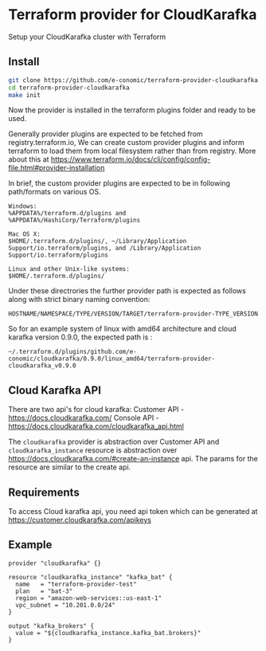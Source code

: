 # Terraform provider for CloudKarafka

Setup your CloudKarafka cluster with Terraform

## Install

```sh
git clone https://github.com/e-conomic/terraform-provider-cloudkarafka
cd terraform-provider-cloudkarafka
make init
```

Now the provider is installed in the terraform plugins folder and ready to be used.


Generally provider plugins are expected to be fetched from registry.terraform.io, We can create custom provider plugins and inform terraform to load them from local filesystem rather than from registry. More about this at https://www.terraform.io/docs/cli/config/config-file.html#provider-installation

In brief, the custom provider plugins are expected to be in following path/formats on various OS.
```
Windows:
%APPDATA%/terraform.d/plugins and %APPDATA%/HashiCorp/Terraform/plugins

Mac OS X: 
$HOME/.terraform.d/plugins/, ~/Library/Application Support/io.terraform/plugins, and /Library/Application Support/io.terraform/plugins

Linux and other Unix-like systems:
$HOME/.terraform.d/plugins/
```

Under these directrories the further provider path is expected as follows along with strict binary naming convention:
```
HOSTNAME/NAMESPACE/TYPE/VERSION/TARGET/terraform-provider-TYPE_VERSION
```

So for an example system of linux with amd64 architecture and cloud karafka version 0.9.0, the expected path is :
```
~/.terraform.d/plugins/github.com/e-conomic/cloudkarafka/0.9.0/linux_amd64/terraform-provider-cloudkarafka_v0.9.0
```

## Cloud Karafka API

There are two api's for cloud karafka:
Customer API - https://docs.cloudkarafka.com/
Console API - https://docs.cloudkarafka.com/cloudkarafka_api.html


The `cloudkarafka` provider is abstraction over Customer API and `cloudkarafka_instance` resource is abstraction over https://docs.cloudkarafka.com/#create-an-instance api. The params for the resource are similar to the create api.

## Requirements 
To access Cloud karafka api, you need api token which can be generated at https://customer.cloudkarafka.com/apikeys


## Example

```hcl
provider "cloudkarafka" {}

resource "cloudkarafka_instance" "kafka_bat" {
  name   = "terraform-provider-test"
  plan   = "bat-3"
  region = "amazon-web-services::us-east-1"
  vpc_subnet = "10.201.0.0/24"
}

output "kafka_brokers" {
  value = "${cloudkarafka_instance.kafka_bat.brokers}"
}
```



